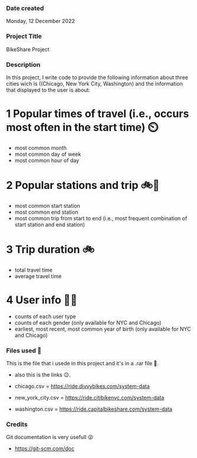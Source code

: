 ### Date created

Monday, 12 December 2022

### Project Title

BikeShare Project 

### Description

In this project, I write code to provide the following information about three cities wich is ((Chicago, New York City, Washington) and the information that displayed to the user is about:

# 1 Popular times of travel (i.e., occurs most often in the start time) ⏲️

- most common month
- most common day of week
- most common hour of day

# 2 Popular stations and trip 🚲🚉

- most common start station
- most common end station
- most common trip from start to end (i.e., most frequent combination of start station and end station)

# 3 Trip duration 🚲

- total travel time
- average travel time

# 4 User info 👨‍🏫

- counts of each user type
- counts of each gender (only available for NYC and Chicago)
- earliest, most recent, most common year of birth (only available for NYC and Chicago)


### Files used 📁

This is the file that i usede in this project and it's in a .rar file 📁.
- also this is the links 😉.

- chicago.csv = https://ride.divvybikes.com/system-data

- new_york_city.csv = https://ride.citibikenyc.com/system-data

- washington.csv = https://ride.capitalbikeshare.com/system-data 

### Credits
 
Git documentation is very usefull 😜
- https://git-scm.com/doc
